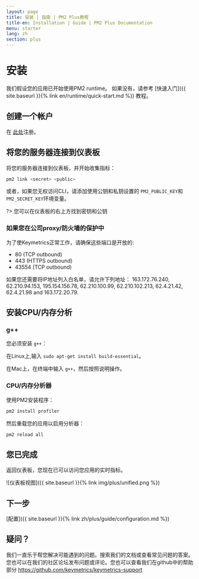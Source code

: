 ```yaml
---
layout: page
title: 安装 | 指南 | PM2 Plus教程
title-en: Installation | Guide | PM2 Plus Documentation
menu: starter
lang: zh
section: plus
---
```


# 安装

我们假设您的应用已开始使用PM2 runtime。 如果没有，请参考 [快速入门]({{ site.baseurl }}{% link en/runtime/quick-start.md %}) 教程。

## 创建一个帐户

在 [此处](https://id.keymetrics.io/api/oauth/register)注册。

## 将您的服务器连接到仪表板

将您的服务器连接到仪表板，并开始收集指标：

```bash
pm2 link <secret> <public>
```

或者，如果您无权访问CLI，请添加使用公钥和私钥设置的 `PM2_PUBLIC_KEY`和 `PM2_SECRET_KEY`环境变量。

?> 您可以在仪表板的右上方找到密钥和公钥

### 如果您在公司proxy/防火墙的保护中

为了使Keymetrics正常工作，请确保这些端口是开放的:
- 80 (TCP outbound)
- 443 (HTTPS outbound)
- 43554 (TCP outbound)

如果您还需要将IP地址列入白名单，请允许下列地址：
163.172.76.240, 62.210.94.153, 195.154.156.78, 62.210.100.99, 62.210.102.213, 62.4.21.42, 62.4.21.98 and 163.172.20.79.

## 安装CPU/内存分析

### g++

您必须安装 `g++`：

在Linux上,输入 `sudo apt-get install build-essential`。

在Mac上，在终端中输入 `g++`，然后按照说明操作。

### CPU/内存分析器

使用PM2安装程序：

```bash
pm2 install profiler
```

然后重载您的应用以启用分析器：

```bash
pm2 reload all
```

## 您已完成

返回仪表板，您现在已可以访问您应用的实时指标。

![仪表板视图]({{ site.baseurl }}{% link img/plus/unified.png %})

## 下一步

[配置]({{ site.baseurl }}{% link zh/plus/guide/configuration.md %})

## 疑问？

我们一直乐于帮您解决可能遇到的问题。搜索我们的文档或查看常见问题的答案。您也可以在我们的社区论坛发布问题或评论。您也可以查看我们在github中的帮助部分 https://github.com/keymetrics/keymetrics-support